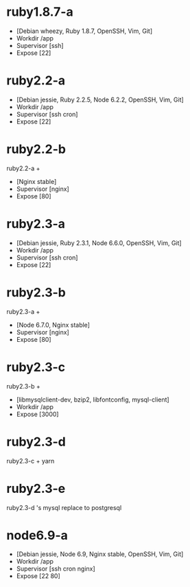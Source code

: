 # ruby1.8.7-a
* [Debian wheezy, Ruby 1.8.7, OpenSSH, Vim, Git]
* Workdir /app
* Supervisor [ssh]
* Expose [22]

# ruby2.2-a
* [Debian jessie, Ruby 2.2.5, Node 6.2.2, OpenSSH, Vim, Git]
* Workdir /app
* Supervisor [ssh cron]
* Expose [22]

# ruby2.2-b

  ruby2.2-a +

* [Nginx stable]
* Supervisor [nginx]
* Expose [80]

# ruby2.3-a

* [Debian jessie, Ruby 2.3.1, Node 6.6.0, OpenSSH, Vim, Git]
* Workdir /app
* Supervisor [ssh cron]
* Expose [22]

# ruby2.3-b

  ruby2.3-a +

* [Node 6.7.0, Nginx stable]
* Supervisor [nginx]
* Expose [80]

# ruby2.3-c

  ruby2.3-b +

* [libmysqlclient-dev, bzip2, libfontconfig, mysql-client]
* Workdir /app
* Expose [3000]

# ruby2.3-d

  ruby2.3-c + yarn

# ruby2.3-e

  ruby2.3-d 's mysql replace to postgresql

# node6.9-a

* [Debian jessie, Node 6.9, Nginx stable, OpenSSH, Vim, Git]
* Workdir /app
* Supervisor [ssh cron nginx]
* Expose [22 80]
